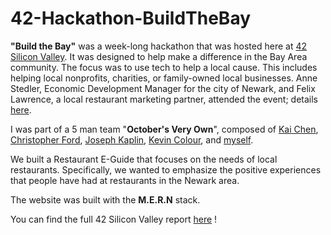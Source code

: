 # 42-Hackathon-BuildTheBay

**"Build the Bay"** was a week-long hackathon that was hosted here at [42 Silicon Valley](https://web.archive.org/web/20210609045757/https://www.42.us.org/). It was designed to help make a difference in the Bay Area community. The focus was to use tech to help a local cause. This includes helping local nonprofits, charities, or family-owned local businesses. Anne Stedler, Economic Development Manager for the city of Newark, and Felix Lawrence, a local restaurant marketing partner, attended the event; details [here](https://web.archive.org/web/20210624222232/https://www.42.us.org/42-hosts-first-build-the-bay-hackathon/).

I was part of a 5 man team "**October's Very Own**", composed of [Kai Chen](https://github.com/yakuseishou),  [Christopher Ford](https://github.com/Chris7Ford), [Joseph Kaplin](https://github.com/jkaplin), [Kevin Colour](https://github.com/MrColour), and [myself](https://github.com/akharrou).

We built a Restaurant E-Guide that focuses on the needs of local restaurants. Specifically, we wanted to emphasize the positive experiences that people have had at restaurants in the Newark area.

The website was built with the **M.E.R.N** stack.

You can find the full 42 Silicon Valley report [here](https://web.archive.org/web/20210624222232/https://www.42.us.org/42-hosts-first-build-the-bay-hackathon/) !
